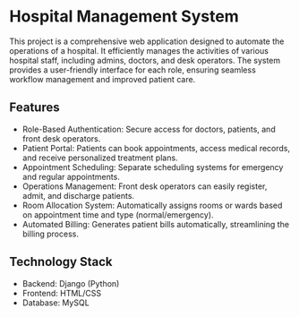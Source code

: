 # Hospital Management System
This project is a comprehensive web application designed to automate the operations of a hospital. It efficiently manages the activities of various hospital staff, including admins, doctors, and desk operators. The system provides a user-friendly interface for each role, ensuring seamless workflow management and improved patient care.

## Features
- Role-Based Authentication: Secure access for doctors, patients, and front desk operators.
- Patient Portal: Patients can book appointments, access medical records, and receive personalized treatment plans.
- Appointment Scheduling: Separate scheduling systems for emergency and regular appointments.
- Operations Management: Front desk operators can easily register, admit, and discharge patients.
- Room Allocation System: Automatically assigns rooms or wards based on appointment time and type (normal/emergency).
- Automated Billing: Generates patient bills automatically, streamlining the billing process.
  
## Technology Stack
- Backend: Django (Python)
- Frontend: HTML/CSS
- Database: MySQL
